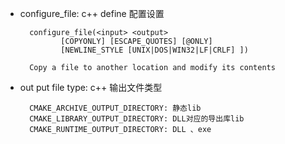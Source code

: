 - configure_file: c++ define 配置设置

		configure_file(<input> <output>
               [COPYONLY] [ESCAPE_QUOTES] [@ONLY]
               [NEWLINE_STYLE [UNIX|DOS|WIN32|LF|CRLF] ])

		Copy a file to another location and modify its contents
- out put file type: c++ 输出文件类型

		CMAKE_ARCHIVE_OUTPUT_DIRECTORY: 静态lib
		CMAKE_LIBRARY_OUTPUT_DIRECTORY: DLL对应的导出库lib
		CMAKE_RUNTIME_OUTPUT_DIRECTORY: DLL 、exe
		